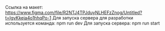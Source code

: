 Ссылка на макет: https://www.figma.com/file/R2NTJ4TPJduyNLHEFzZnog/Untitled?t=lgvKkeja4o1hhqPo-1
Для запуска сервера для разработки используется команда: npm run dev
Для запуска сервера: npm run start
